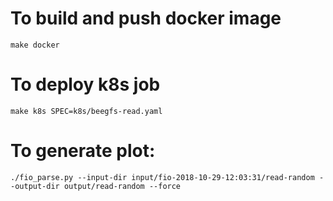 # To build and push docker image

    make docker

# To deploy k8s job

    make k8s SPEC=k8s/beegfs-read.yaml

# To generate plot:

    ./fio_parse.py --input-dir input/fio-2018-10-29-12:03:31/read-random --output-dir output/read-random --force
